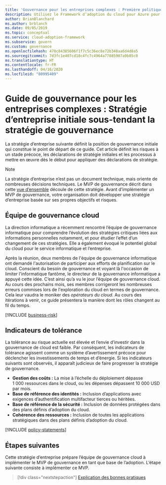 ```yaml
---
title: 'Gouvernance pour les entreprises complexes : Première politique de l’entreprise'
description: Utilisez le Framework d’adoption du cloud pour Azure pour définir la position de gouvernance initiale, les risques à un stade précoce, les déclarations de stratégie initiales et les processus à mettre en œuvre dès le début.
author: BrianBlanchard
ms.author: brblanch
ms.date: 09/05/2019
ms.topic: conceptual
ms.service: cloud-adoption-framework
ms.subservice: govern
ms.custom: governance
ms.openlocfilehash: 470c84385606f1f7c5c36ec8e72b348aa6d4d8a5
ms.sourcegitcommit: 7d3fc1e407cd18c4fc7c4964a77885907a9b85c0
ms.translationtype: HT
ms.contentlocale: fr-FR
ms.lasthandoff: 04/16/2020
ms.locfileid: "80995409"
---
```

# <a name="governance-guide-for-complex-enterprises-initial-corporate-policy-behind-the-governance-strategy"></a>Guide de gouvernance pour les entreprises complexes : Stratégie d’entreprise initiale sous-tendant la stratégie de gouvernance

La stratégie d’entreprise suivante définit la position de gouvernance initiale qui constitue le point de départ de ce guide. Cet article définit les risques à un stade précoce, les déclarations de stratégie initiales et les processus à mettre en œuvre dès le début pour appliquer des déclarations de stratégie.

> [!NOTE]
>La stratégie d’entreprise n’est pas un document technique, mais oriente de nombreuses décisions techniques. Le MVP de gouvernance décrit dans cette [vue d’ensemble](./index.md) découle de cette stratégie. Avant d’implémenter un MVP de gouvernance, votre organisation doit développer une stratégie d’entreprise basée sur ses propres objectifs et risques.

## <a name="cloud-governance-team"></a>Équipe de gouvernance cloud

La direction informatique a récemment rencontré l’équipe de gouvernance informatique pour comprendre l’évolution des stratégies critiques liées aux informations personnelles notamment, et pour étudier l’effet d’un changement de ces stratégies. Elle a également évoqué le potentiel global du cloud pour le service informatique et l’entreprise.

Après la réunion, deux membres de l'équipe de gouvernance informatique ont demandé l'autorisation de participer aux efforts de planification sur le cloud. Conscient du besoin de gouvernance et voyant là l'occasion de limiter l'informatique fantôme, le directeur de la gouvernance informatique a appuyé cette idée. C’est ainsi qu’a vu le jour l’équipe de gouvernance cloud. Au cours des prochains mois, ses membres corrigeront les nombreuses erreurs commises lors de l'exploration du cloud en termes de gouvernance. Cela leur vaudra le moniker des _opérateurs du cloud_. Au cours des itérations à venir, ce guide présentera la manière dont les rôles changent au fil du temps.

[!INCLUDE [business-risk](../../../../includes/business-risks.md)]

## <a name="tolerance-indicators"></a>Indicateurs de tolérance

La tolérance au risque actuelle est élevée et l’envie d’investir dans la gouvernance de cloud est faible. Par conséquent, les indicateurs de tolérance agissent comme un système d’avertissement précoce pour déclencher les investissements de temps et d’énergie. Si les indicateurs suivants sont observés, il apparaît judicieux de faire progresser la stratégie de gouvernance.

- **Gestion des coûts :** La mise à l’échelle du déploiement dépasse 1 000 ressources dans le cloud, ou les dépenses dépassent 10 000 USD par mois.
- **Base de référence des identités :** Inclusion d’applications avec exigences d’authentification multifacteur tierces ou héritées.
- **Base de référence de la sécurité :** Inclusion de données protégées dans des plans définis d’adoption du cloud.
- **Cohérence des ressources :** Inclusion de toutes les applications stratégiques dans des plans définis d’adoption du cloud.

[!INCLUDE [policy-statements](../../../../includes/policy-statements.md)]

## <a name="next-steps"></a>Étapes suivantes

Cette stratégie d’entreprise prépare l’équipe de gouvernance cloud à implémenter le MVP de gouvernance en tant que base de l’adoption. L’étape suivante consiste à implémenter ce MVP.

> [!div class="nextstepaction"]
> [Explication des bonnes pratiques](./prescriptive-guidance.md)
